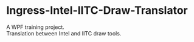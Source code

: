 # Ingress-Intel-IITC-Draw-Translator

A WPF training project.<BR>
Translation between Intel and IITC draw tools.
